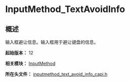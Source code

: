 # InputMethod_TextAvoidInfo
<!--Kit: IME Kit-->
<!--Subsystem: MiscServices-->
<!--Owner: @illybyy-->
<!--SE: @andeszhang-->
<!--TSE: @murphy1984-->

## 概述

输入框避让信息。输入框用于避让键盘的信息。

**起始版本：** 12

**相关模块：** [InputMethod](capi-inputmethod.md)

**所在头文件：** [inputmethod_text_avoid_info_capi.h](capi-inputmethod-text-avoid-info-capi-h.md)

